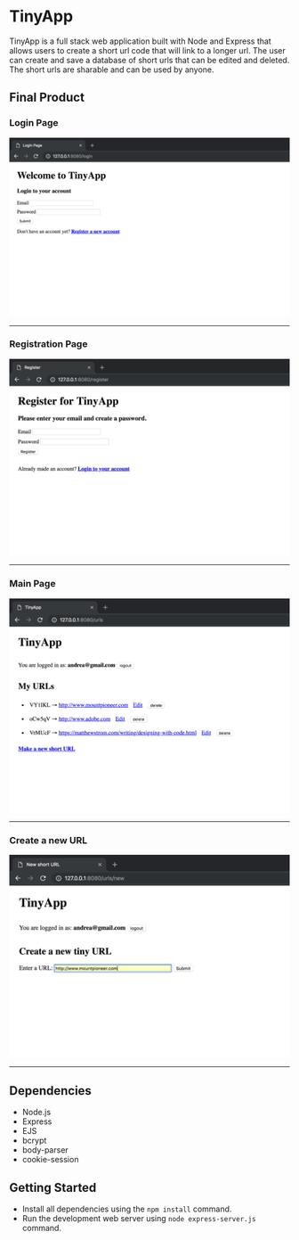 # TinyApp
TinyApp is a full stack web application built with Node and Express that allows users to create a short url code that will link to a longer url. The user can create and save a database of short urls that can be edited and deleted. The short urls are sharable and can be used by anyone.

## Final Product

### Login Page
!["Login page"](docs/login.png)

-------------------------------------

### Registration Page
!["Registration page"](docs/register.png)

-------------------------------------

### Main Page
!["Main page"](docs/urls-index.png)

-------------------------------------

### Create a new URL
!["Create a new URL"](docs/urls-new.png)

-------------------------------------


## Dependencies
* Node.js
* Express
* EJS
* bcrypt
* body-parser
* cookie-session

## Getting Started

* Install all dependencies using the `npm install` command.
* Run the development web server using `node express-server.js` command.



